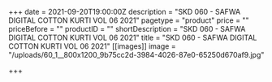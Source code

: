 +++
date = 2021-09-20T19:00:00Z
description = "SKD 060 - SAFWA DIGITAL COTTON KURTI VOL 06 2021"
pagetype = "product"
price = ""
priceBefore = ""
productID = ""
shortDescription = "SKD 060 - SAFWA DIGITAL COTTON KURTI VOL 06 2021"
title = "SKD 060 - SAFWA DIGITAL COTTON KURTI VOL 06 2021"
[[images]]
image = "/uploads/60_1__800x1200_9b75cc2d-3984-4026-87e0-65250d670af9.jpg"

+++
